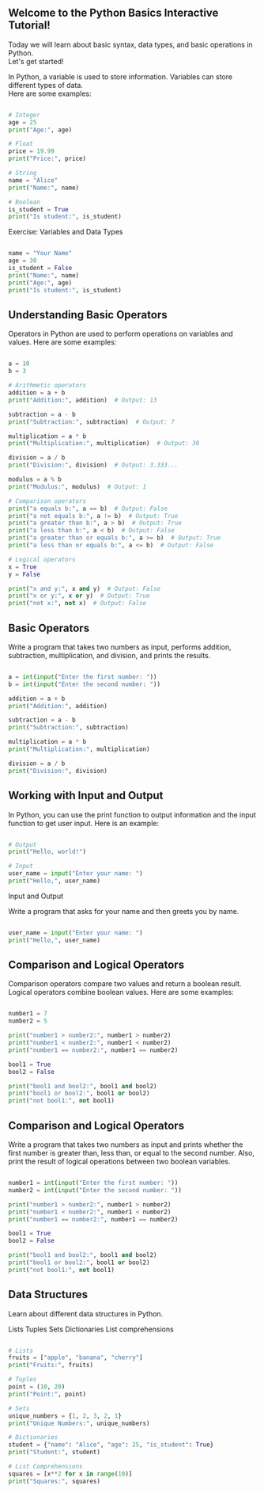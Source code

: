 ## Welcome to the Python Basics Interactive Tutorial!

Today we will learn about basic syntax, data types, and basic operations in Python.  
Let's get started!

In Python, a variable is used to store information. Variables can store different types of data.  
Here are some examples:

```python

# Integer
age = 25
print("Age:", age)

# Float
price = 19.99
print("Price:", price)

# String
name = "Alice"
print("Name:", name)

# Boolean
is_student = True
print("Is student:", is_student)

```

Exercise: Variables and Data Types

```python

name = "Your Name"
age = 30
is_student = False
print("Name:", name)
print("Age:", age)
print("Is student:", is_student)

```

## Understanding Basic Operators

Operators in Python are used to perform operations on variables and values.
Here are some examples:

```python

a = 10
b = 3

# Arithmetic operators
addition = a + b
print("Addition:", addition)  # Output: 13

subtraction = a - b
print("Subtraction:", subtraction)  # Output: 7

multiplication = a * b
print("Multiplication:", multiplication)  # Output: 30

division = a / b
print("Division:", division)  # Output: 3.333...

modulus = a % b
print("Modulus:", modulus)  # Output: 1

# Comparison operators
print("a equals b:", a == b)  # Output: False
print("a not equals b:", a != b)  # Output: True
print("a greater than b:", a > b)  # Output: True
print("a less than b:", a < b)  # Output: False
print("a greater than or equals b:", a >= b)  # Output: True
print("a less than or equals b:", a <= b)  # Output: False

# Logical operators
x = True
y = False

print("x and y:", x and y)  # Output: False
print("x or y:", x or y)  # Output: True
print("not x:", not x)  # Output: False

```

## Basic Operators

Write a program that takes two numbers as input, performs addition, subtraction, multiplication, and division, and prints the results.

```python

a = int(input("Enter the first number: "))
b = int(input("Enter the second number: "))

addition = a + b
print("Addition:", addition)

subtraction = a - b
print("Subtraction:", subtraction)

multiplication = a * b
print("Multiplication:", multiplication)

division = a / b
print("Division:", division)

```

## Working with Input and Output

In Python, you can use the print function to output information and the input function to get user input. Here is an example:

```python

# Output
print("Hello, world!")

# Input
user_name = input("Enter your name: ")
print("Hello,", user_name)

```

Input and Output

Write a program that asks for your name and then greets you by name.

```python

user_name = input("Enter your name: ")
print("Hello,", user_name)

```

## Comparison and Logical Operators

Comparison operators compare two values and return a boolean result.
Logical operators combine boolean values.
Here are some examples:

```python

number1 = 7
number2 = 5

print("number1 > number2:", number1 > number2)
print("number1 < number2:", number1 < number2)
print("number1 == number2:", number1 == number2)

bool1 = True
bool2 = False

print("bool1 and bool2:", bool1 and bool2)
print("bool1 or bool2:", bool1 or bool2)
print("not bool1:", not bool1)

```

## Comparison and Logical Operators

Write a program that takes two numbers as input and prints whether the first number is greater than, less than, or equal to the second number.
Also, print the result of logical operations between two boolean variables.

```python

number1 = int(input("Enter the first number: "))
number2 = int(input("Enter the second number: "))

print("number1 > number2:", number1 > number2)
print("number1 < number2:", number1 < number2)
print("number1 == number2:", number1 == number2)

bool1 = True
bool2 = False

print("bool1 and bool2:", bool1 and bool2)
print("bool1 or bool2:", bool1 or bool2)
print("not bool1:", not bool1)

```

## Data Structures

Learn about different data structures in Python.

Lists
Tuples
Sets
Dictionaries
List comprehensions

```python

# Lists
fruits = ["apple", "banana", "cherry"]
print("Fruits:", fruits)

# Tuples
point = (10, 20)
print("Point:", point)

# Sets
unique_numbers = {1, 2, 3, 2, 1}
print("Unique Numbers:", unique_numbers)

# Dictionaries
student = {"name": "Alice", "age": 25, "is_student": True}
print("Student:", student)

# List Comprehensions
squares = [x**2 for x in range(10)]
print("Squares:", squares)

```
